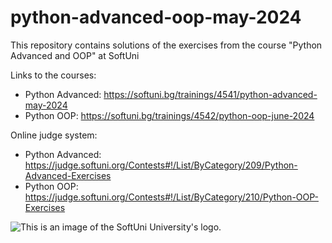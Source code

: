 # python-advanced-oop-may-2024
This repository contains solutions of the exercises from the course "Python Advanced and OOP" at SoftUni

Links to the courses:<br>
- Python Advanced: https://softuni.bg/trainings/4541/python-advanced-may-2024<br>
- Python OOP: https://softuni.bg/trainings/4542/python-oop-june-2024

Online judge system:<br>
- Python Advanced: https://judge.softuni.org/Contests#!/List/ByCategory/209/Python-Advanced-Exercises<br>
- Python OOP: https://judge.softuni.org/Contests#!/List/ByCategory/210/Python-OOP-Exercises

<img src = "https://user-images.githubusercontent.com/114125135/192135940-ccc73c86-8f33-41c5-9b84-0c1e2b434f5b.png" alt = "This is an image of the SoftUni University's logo.">

